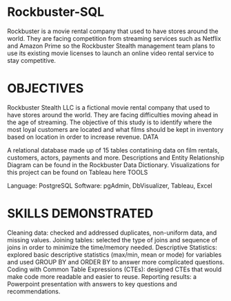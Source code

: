 # Rockbuster-SQL
Rockbuster is a movie rental company that used to have stores around the world. They are facing competition from streaming services such as Netflix and Amazon Prime so the Rockbuster Stealth management team plans to use its existing movie licenses to launch an online video rental service to stay competitive.

# OBJECTIVES

Rockbuster Stealth LLC is a fictional movie rental company that used to have stores around the world. They are facing difficulties moving ahead in the age of streaming. The objective of this study is to identify where the most loyal customers are located and what films should be kept in inventory based on location in order to increase revenue.
DATA

A relational database made up of 15 tables contatining data on film rentals, customers, actors, payments and more. Descriptions and Entity Relationship Diagram can be found in the Rockbuster Data Dictionary. Visualizations for this project can be found on Tableau here
TOOLS

Language: PostgreSQL Software: pgAdmin, DbVisualizer, Tableau, Excel

# SKILLS DEMONSTRATED

Cleaning data: checked and addressed duplicates, non-uniform data, and missing values.
Joining tables: selected the type of joins and sequence of joins in order to minimize the time/memory needed.
Descriptive Statistics: explored basic descriptive statistics (max/min, mean or mode) for variables and used GROUP BY and ORDER BY to answer more complicated questions.
Coding with Common Table Expressions (CTEs): designed CTEs that would make code more readable and easier to reuse.
Reporting results: a Powerpoint presentation with answers to key questions and recommendations.
